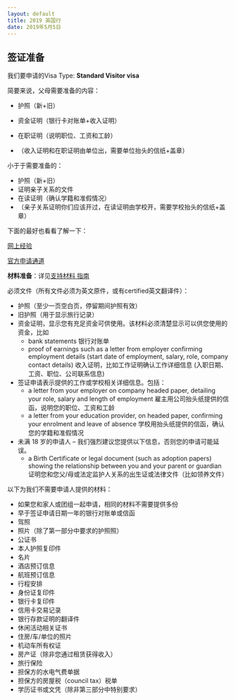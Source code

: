 ```yaml
---
layout: default
title: 2019 英国行
date: 2019年5月5日
---
```

## 签证准备

我们要申请的Visa Type: **Standard Visitor visa**

简要来说，父母需要准备的内容：

* 护照（新+旧）

* 资金证明（银行卡对账单+收入证明）

* 在职证明（说明职位、工资和工龄）

* （收入证明和在职证明由单位出，需要单位抬头的信纸+盖章）

小于于需要准备的：

* 护照（新+旧）
* 证明亲子关系的文件
* 在读证明（确认学籍和准假情况）
* （亲子关系证明你们应该开过，在读证明由学校开，需要学校抬头的信纸+盖章）

下面的最好也看看了解一下：

[网上经验](https://piao.tips/uk-visa-in-the-us/)

[官方申请通道](https://www.gov.uk/apply-standard-visitor-visa)

**材料准备**：详见[支持材料 指南](https://assets.publishing.service.gov.uk/government/uploads/system/uploads/attachment_data/file/549700/Guide_to_supporting_documents_-_visiting_the_UK_Chinese_version.pdf)

必须文件（所有文件必须为英文原件，或有certified英文翻译件）：

- 护照（至少一页空白页，停留期间护照有效）
- 旧护照（用于显示旅行记录）
- 资金证明，显示您有充足资金可供使用。该材料必须清楚显示可以供您使用的资金，比如
  - bank statements 银行对账单
  - proof of earnings such as a letter from employer confirming employment details (start date of employment, salary, role, company contact details) 收入证明，比如工作证明确认工作详细信息 (入职日期、工资、职位、公司联系信息)
- 签证申请表示提供的工作或学校相关详细信息。包括：
  - a letter from your employer on company headed paper, detailing your role, salary and length of employment 雇主用公司抬头纸提供的信函，说明您的职位、工资和工龄
  - a letter from your education provider, on headed paper, confirming your enrolment and leave of absence 学校用抬头纸提供的信函，确认您的学籍和准假情况
- 未满 18 岁的申请人 – 我们强烈建议您提供以下信息，否则您的申请可能延误。
  - a Birth Certificate or legal document (such as adoption papers) showing the relationship
    between you and your parent or guardian
    证明您和您父/母或法定监护人关系的出生证或法律文件（比如领养文件）



以下为我们不需要申请人提供的材料：

- 如果您和家人或团组一起申请，相同的材料不需要提供多份
- 早于签证申请日期一年的银行对账单或信函
- 驾照
- 照片（除了第一部分中要求的护照照）
- 公证书
- 本人护照复印件
- 名片
- 酒店预订信息
- 航班预订信息
- 行程安排
- 身份证复印件
- 银行卡复印件
- 信用卡交易记录
- 银行存款证明的翻译件
- 休闲活动相关证书
- 住房/车/单位的照片
- 机动车所有权证
- 房产证（除非您通过租赁获得收入）
- 旅行保险
- 担保方的水电气费单据
- 担保方的房屋税（council tax）税单
- 学历证书或文凭（除非第三部分中特别要求）